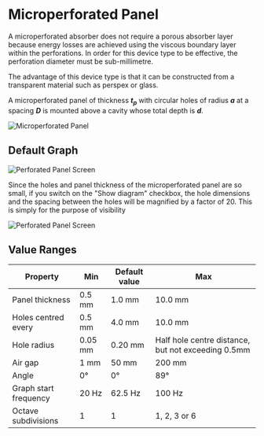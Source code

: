 # Microperforated Panel

A microperforated absorber does not require a porous absorber layer because energy losses are achieved using the viscous boundary layer within the perforations.  In order for this device type to be effective, the perforation diameter must be sub-millimetre.

The advantage of this device type is that it can be constructed from a transparent material such as perspex or glass.

A microperforated panel of thickness ***t<sub>p</sub>*** with circular holes of radius ***a*** at a spacing ***D*** is mounted above a cavity whose total depth is ***d***.

![Microperforated Panel](../img/microperforated_panel.png)

## Default Graph

![Perforated Panel Screen](../img/microperforated_panel_screen1.png)

Since the holes and panel thickness of the microperforated panel are so small, if you switch on the "Show diagram" checkbox, the hole dimensions and the spacing between the holes will be magnified by a factor of 20.  This is simply for the purpose of visibility

![Perforated Panel Screen](../img/microperforated_panel_screen2.png)


## Value Ranges

| Property | Min | Default value | Max |
|---|---|---|---|
| Panel thickness | 0.5 mm | 1.0 mm | 10.0 mm
| Holes centred every | 0.5 mm | 4.0 mm | 10.0 mm
| Hole radius | 0.05 mm | 0.20 mm | Half hole centre distance, but not exceeding 0.5mm
| Air gap | 1 mm | 50 mm | 200 mm
| Angle | 0° | 0° | 89°
| Graph start frequency | 20 Hz | 62.5 Hz | 100 Hz
| Octave subdivisions | 1 | 1 | 1, 2, 3 or 6
